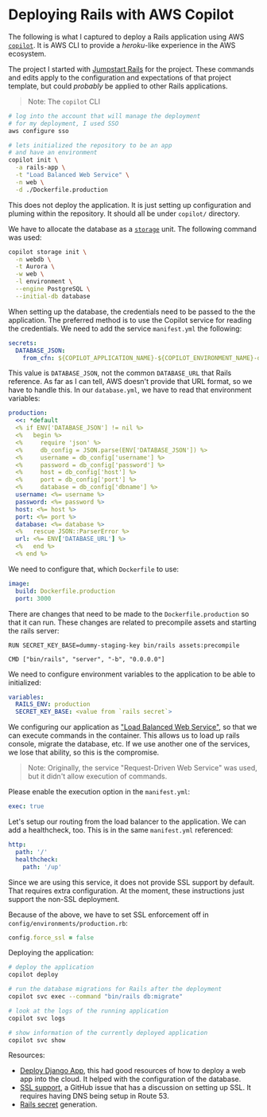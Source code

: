 # Deploying Rails with AWS Copilot

The following is what I captured to deploy a Rails application using AWS
[`copilot`](https://aws.github.io/copilot-cli). It is AWS CLI to provide a
_heroku_-like experience in the AWS ecosystem.

The project I started with [Jumpstart Rails](https://jumpstartrails.com/) for
the project. These commands and edits apply to the configuration and
expectations of that project template, but could _probably_ be applied to other
Rails applications.

> Note: The `copilot` CLI

```bash
# log into the account that will manage the deployment
# for my deployment, I used SSO
aws configure sso

# lets initialized the repository to be an app
# and have an environment
copilot init \
  -a rails-app \
  -t "Load Balanced Web Service" \
  -n web \
  -d ./Dockerfile.production
```

This does not deploy the application. It is just setting up configuration and
pluming within the repository. It should all be under `copilot/` directory.

We have to allocate the database as a
[`storage`](https://aws.github.io/copilot-cli/docs/commands/storage-init/) unit.
The following command was used:

```bash
copilot storage init \
  -n webdb \
  -t Aurora \
  -w web \
  -l environment \
  --engine PostgreSQL \
  --initial-db database
```

When setting up the database, the credentials need to be passed to the the
application. The preferred method is to use the Copilot service for reading the
credentials. We need to add the service `manifest.yml` the following:

```yaml
secrets:
  DATABASE_JSON:
    from_cfn: ${COPILOT_APPLICATION_NAME}-${COPILOT_ENVIRONMENT_NAME}-databaseAuroraSecret
```

This value is `DATABASE_JSON`, not the common `DATABASE_URL` that Rails
reference. As far as I can tell, AWS doesn't provide that URL format, so we have
to handle this. In our `database.yml`, we have to read that environment
variables:

```yaml
production:
  <<: *default
  <% if ENV['DATABASE_JSON'] != nil %>
  <%   begin %>
  <%     require 'json' %>
  <%     db_config = JSON.parse(ENV['DATABASE_JSON']) %>
  <%     username = db_config['username'] %>
  <%     password = db_config['password'] %>
  <%     host = db_config['host'] %>
  <%     port = db_config['port'] %>
  <%     database = db_config['dbname'] %>
  username: <%= username %>
  password: <%= password %>
  host: <%= host %>
  port: <%= port %>
  database: <%= database %>
  <%   rescue JSON::ParserError %>
  url: <%= ENV['DATABASE_URL'] %>
  <%   end %>
  <% end %>
```

We need to configure that, which `Dockerfile` to use:

```yaml
image:
  build: Dockerfile.production
  port: 3000
```

There are changes that need to be made to the `Dockerfile.production` so that it
can run. These changes are related to precompile assets and starting the rails
server:

```docker
RUN SECRET_KEY_BASE=dummy-staging-key bin/rails assets:precompile

CMD ["bin/rails", "server", "-b", "0.0.0.0"]
```

We need to configure environment variables to the application to be able to
initialized:

```yaml
variables:
  RAILS_ENV: production
  SECRET_KEY_BASE: <value from `rails secret`>
```

We configuring our application as
["Load Balanced Web Service"](https://aws.github.io/copilot-cli/docs/manifest/lb-web-service/),
so that we can execute commands in the container. This allows us to load up
rails console, migrate the database, etc. If we use another one of the services,
we lose that ability, so this is the compromise.

> Note: Originally, the service "Request-Driven Web Service" was used, but it
> didn't allow execution of commands.

Please enable the execution option in the `manifest.yml`:

```yaml
exec: true
```

Let's setup our routing from the load balancer to the application. We can add a
healthcheck, too. This is in the same `manifest.yml` referenced:

```yaml
http:
  path: '/'
  healthcheck:
    path: '/up'
```

Since we are using this service, it does not provide SSL support by default.
That requires extra configuration. At the moment, these instructions just
support the non-SSL deployment.

Because of the above, we have to set SSL enforcement off in
`config/environments/production.rb`:

```ruby
config.force_ssl = false
```

Deploying the application:

```bash
# deploy the application
copilot deploy

# run the database migrations for Rails after the deployment
copilot svc exec --command "bin/rails db:migrate"

# look at the logs of the running application
copilot svc logs

# show information of the currently deployed application
copilot svc show
```

Resources:

- [Deploy Django App](https://www.endpointdev.com/blog/2022/06/how-to-deploy-django-app-with-aurora-serverless-and-copilot/),
  this had good resources of how to deploy a web app into the cloud. It helped
  with the configuration of the database.
- [SSL support](https://github.com/aws/copilot-cli/issues/2071), a GitHub issue
  that has a discussion on setting up SSL. It requires having DNS being setup in
  Route 53.
- [Rails secret](https://til.hashrocket.com/posts/8b8b4d00a3-generate-a-rails-secret-key)
  generation.
